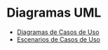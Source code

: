 # Diagramas UML #
+ [Diagramas de Casos de Uso](diagramas_de_casos_de_uso.md)
+ [Escenarios de Casos de Uso](escenarios_de_casos_de_uso.md)

